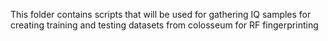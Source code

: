 This folder contains scripts that will be used for gathering IQ samples for creating training and testing datasets from colosseum for RF fingerprinting

